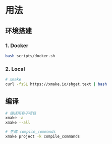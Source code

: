 # 用法

## 环境搭建

### 1. Docker

```bash
bash scripts/docker.sh
```

### 2. Local

```bash
# xmake
curl -fsSL https://xmake.io/shget.text | bash
```

## 编译

```bash
# 编译所有子项目
xmake -a
xmake --all

# 生成 compile_commands
xmake project -k compile_commands
```
